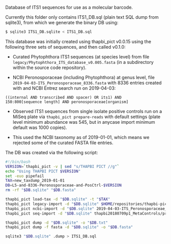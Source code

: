 Database of ITS1 sequences for use as a molecular barcode.

Currently this folder only contains ITS1_DB.sql (plain text SQL
dump from sqlite3), from which we generate the binary DB using:

```bash
$ sqlite3 ITS1_DB.sqlite < ITS1_DB.sql
```

This database was initially created using thapbi_pict v0.0.15
using the following three sets of sequences, and then called
v0.1.0:

 - Curated Phytophthora ITS1 sequences (at species level) from
   file ``legacy/Phytophthora_ITS_database_v0.005.fasta`` (in
   a subdirectory within the source code repository).

 - NCBI Peronosporaceae (including Phytophthora) at genus level,
   file ``2019-04-03-ITS_Peronosporaceae_8336.fasta`` with 8336
   entries created with and NCBI Entrez search run on 2019-04-03:

```
((internal AND transcribed AND spacer) OR its1) AND
150:800[sequence length] AND peronosporaceae[organism]
```

 - Observed ITS1 sequences from single isolate positive controls
   run on a MiSeq plate via ``thapbi_pict prepare-reads`` with
   default settings (plate level minimum abundance was 545,
   but in anycase import minimum default was 1000 copies).

 - This used the NCBI taxonomy as of 2019-01-01, which means
   we rejected some of the curated FASTA file entries.

The DB was created via the following script:

```bash
#!/bin/bash
VERSION=`thapbi_pict -v | sed "s/THAPBI PICT //g"`
echo "Using THAPBI PICT $VERSION"
set -euo pipefail
TAX=new_taxdump_2019-01-01
DB=L5-and-8336-Peronosporaceae-and-PosCtrl-$VERSION
rm -rf "$DB.sqlite" "$DB.fasta"

thapbi_pict load-tax -d "$DB.sqlite" -t "$TAX"
thapbi_pict legacy-import -d "$DB.sqlite" $HOME/repositories/thapbi-pict/database/legacy/Phytophthora_ITS_database_v0.005.fasta
thapbi_pict ncbi-import -d "$DB.sqlite" 2019-04-03-ITS_Peronosporaceae_8336.fasta -g
thapbi_pict seq-import -d "$DB.sqlite" thapbi20180709p1_MetaControls/prepared_reads_${VERSION}/*.fasta thapbi20180709p1_MetaControls/positive_controls/*.known.tsv

thapbi_pict dump -d "$DB.sqlite" -o "$DB.txt"
thapbi_pict dump -f fasta -d "$DB.sqlite" -o "$DB.fasta"

sqlite3 "$DB.sqlite" .dump > ITS1_DB.sql
```
